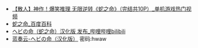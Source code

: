 - [【散人】神作！爆笑推理 无限逆转《蛇之命》（完结共10P）_单机游戏热门视频](https://www.bilibili.com/video/BV1do4y1x7DF/)
- [蛇之命_百度百科](https://baike.baidu.com/item/%E8%9B%87%E4%B9%8B%E5%91%BD/62980036#1)
- [ヘビの命（蛇之命）汉化版 发布_哔哩哔哩bilibili](https://www.bilibili.com/video/BV1nX4y167Fw/)
- [蓝奏云-ヘビの命（汉化版）](https://txyz.lanzouw.com/b009gh0h7i) 密码:hwaw
